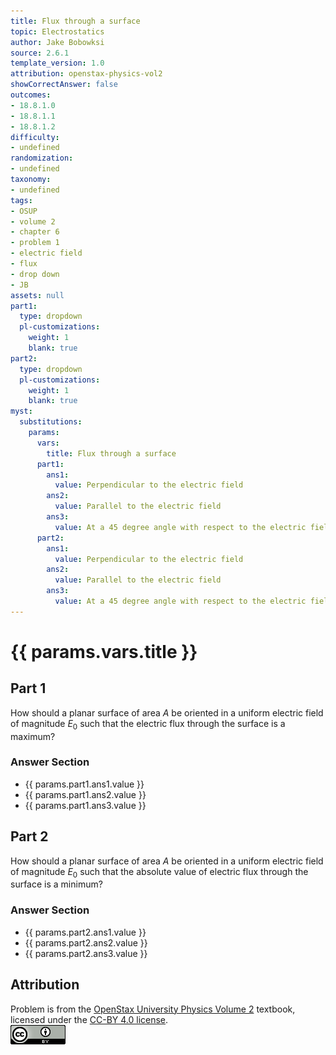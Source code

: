 ```yaml
---
title: Flux through a surface
topic: Electrostatics
author: Jake Bobowksi
source: 2.6.1
template_version: 1.0
attribution: openstax-physics-vol2
showCorrectAnswer: false
outcomes:
- 18.8.1.0
- 18.8.1.1
- 18.8.1.2
difficulty:
- undefined
randomization:
- undefined
taxonomy:
- undefined
tags:
- OSUP
- volume 2
- chapter 6
- problem 1
- electric field
- flux
- drop down
- JB
assets: null
part1:
  type: dropdown
  pl-customizations:
    weight: 1
    blank: true
part2:
  type: dropdown
  pl-customizations:
    weight: 1
    blank: true
myst:
  substitutions:
    params:
      vars:
        title: Flux through a surface
      part1:
        ans1:
          value: Perpendicular to the electric field
        ans2:
          value: Parallel to the electric field
        ans3:
          value: At a 45 degree angle with respect to the electric field
      part2:
        ans1:
          value: Perpendicular to the electric field
        ans2:
          value: Parallel to the electric field
        ans3:
          value: At a 45 degree angle with respect to the electric field
---
```

# {{ params.vars.title }}

## Part 1

How should a planar surface of area $A$ be oriented in a uniform electric field of magnitude $E_0$ such that the electric flux through the surface is a maximum?

### Answer Section

- {{ params.part1.ans1.value }}
- {{ params.part1.ans2.value }}
- {{ params.part1.ans3.value }}

## Part 2

How should a planar surface of area $A$ be oriented in a uniform electric field of magnitude $E_0$ such that the absolute value of electric flux through the surface is a minimum?

### Answer Section

- {{ params.part2.ans1.value }}
- {{ params.part2.ans2.value }}
- {{ params.part2.ans3.value }}

## Attribution

Problem is from the [OpenStax University Physics Volume 2](https://openstax.org/details/books/university-physics-volume-2) textbook, licensed under the [CC-BY 4.0 license](https://creativecommons.org/licenses/by/4.0/).<br>![Image representing the Creative Commons 4.0 BY license.](https://raw.githubusercontent.com/firasm/bits/master/by.png)